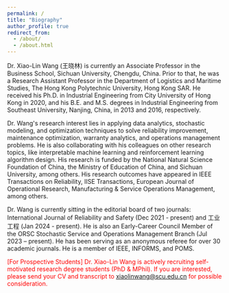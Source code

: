 ```yaml
---
permalink: /
title: "Biography"
author_profile: true
redirect_from: 
  - /about/
  - /about.html
---
```


Dr. Xiao-Lin Wang (王晓林) is currently an Associate Professor in the Business School, Sichuan University, Chengdu, China. Prior to that, he was a Research Assistant Professor in the Department of Logistics and Maritime Studies, The Hong Kong Polytechnic University, Hong Kong SAR. He received his Ph.D. in Industrial Engineering from City University of Hong Kong in 2020, and his B.E. and M.S. degrees in Industrial Engineering from Southeast University, Nanjing, China, in 2013 and 2016, respectively. 

Dr. Wang's research interest lies in applying data analytics, stochastic modeling, and optimization techniques to solve reliability improvement, maintenance optimization, warranty analytics, and operations management problems. He is also collaborating with his colleagues on other research topics, like interpretable machine learning and reinforcement learning algorithm design. His research is funded by the National Natural Science Foundation of China, the Ministry of Education of China, and Sichuan University, among others. His research outcomes have appeared in IEEE Transactions on Reliability, IISE Transactions, European Journal of Operational Research, Manufacturing & Service Operations Management, among others. 

Dr. Wang is currently sitting in the editorial board of two journals: International Journal of Reliability and Safety (Dec 2021 - present) and 工业工程 (Jan 2024 - present). He is also an Early-Career Council Member of the ORSC Stochastic Service and Operations Management Branch (Jul 2023 – present). He has been serving as an anonymous referee for over 30 academic journals. He is a member of IEEE, INFORMS, and POMS.

<font color="#FF0000">[For Prospective Students] Dr. Xiao-Lin Wang is actively recruiting self-motivated research degree students (PhD & MPhil). If you are interested, please send your CV and transcript to xiaolinwang@scu.edu.cn for possible consideration.</font>
